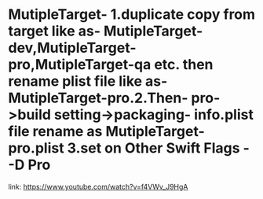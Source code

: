 # MutipleTarget- 1.duplicate copy from target like as- MutipleTarget-dev,MutipleTarget-pro,MutipleTarget-qa etc. then rename plist file like as-MutipleTarget-pro.2.Then- pro->build setting->packaging- info.plist file rename as MutipleTarget-pro.plist  3.set on  Other Swift Flags - -D Pro

link: https://www.youtube.com/watch?v=f4VWv_J9HgA
